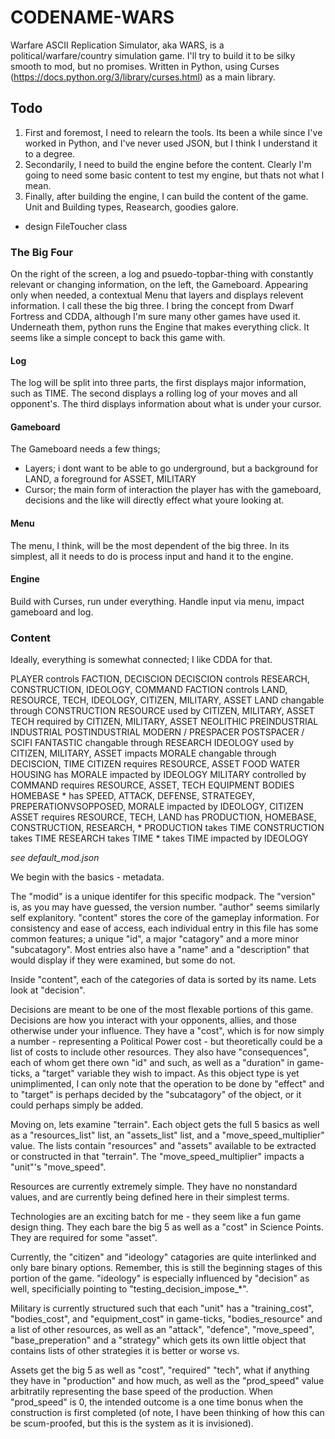 # CODENAME-WARS
Warfare ASCII Replication Simulator, aka WARS, is a political/warfare/country simulation game. I'll try to build it to be silky smooth to mod, but no promises.
Written in Python, using Curses (https://docs.python.org/3/library/curses.html) as a main library.

## Todo

1. First and foremost, I need to relearn the tools. Its been a while since I've worked in Python, and I've never used JSON, but I think I understand it to a degree.
2. Secondarily, I need to build the engine before the content. Clearly I'm going to need some basic content to test my engine, but thats not what I mean.
3. Finally, after building the engine, I can build the content of the game. Unit and Building types, Reasearch, goodies galore.

- design FileToucher class

### The Big Four
On the right of the screen, a log and psuedo-topbar-thing with constantly relevant or changing information, on the left, the Gameboard. Appearing only when needed, a contextual Menu that layers and displays relevent information. I call these the big three. I bring the concept from Dwarf Fortress and CDDA, although I'm sure many other games have used it.
Underneath them, python runs the Engine that makes everything click.
It seems like a simple concept to back this game with.

#### Log
The log will be split into three parts, the first displays major information, such as TIME. The second displays a rolling log of your moves and all opponent's. The third displays information about what is under your cursor.

#### Gameboard
The Gameboard needs a few things;
- Layers; i dont want to be able to go underground, but a background for LAND, a foreground for ASSET, MILITARY
- Cursor; the main form of interaction the player has with the gameboard, decisions and the like will directly effect what youre looking at.

#### Menu
The menu, I think, will be the most dependent of the big three. In its simplest, all it needs to do is process input and hand it to the engine.

#### Engine
Build with Curses, run under everything. Handle input via menu, impact gameboard and log.

### Content
Ideally, everything is somewhat connected; I like CDDA for that.

PLAYER controls FACTION, DECISCION
	DECISCION controls RESEARCH, CONSTRUCTION, IDEOLOGY, COMMAND
	FACTION controls LAND, RESOURCE, TECH, IDEOLOGY, CITIZEN, MILITARY, ASSET
		LAND
			changable through CONSTRUCTION
		RESOURCE
			used by CITIZEN, MILITARY, ASSET
		TECH
			required by CITIZEN, MILITARY, ASSET
				NEOLITHIC
				PREINDUSTRIAL
				INDUSTRIAL
				POSTINDUSTRIAL
				MODERN / PRESPACER
				POSTSPACER / SCIFI
				FANTASTIC
			changable through RESEARCH
		IDEOLOGY
			used by CITIZEN, MILITARY, ASSET
			impacts MORALE
			changable through DECISCION, TIME
		CITIZEN
			requires RESOURCE, ASSET
				FOOD
				WATER
				HOUSING
			has MORALE
			impacted by IDEOLOGY
		MILITARY
			controlled by COMMAND
			requires RESOURCE, ASSET, TECH
				EQUIPMENT
				BODIES
				HOMEBASE
				*
			has SPEED, ATTACK, DEFENSE, STRATEGEY, PREPERATIONVSOPPOSED, MORALE
			impacted by IDEOLOGY, CITIZEN
		ASSET
			requires RESOURCE, TECH, LAND
			has PRODUCTION, HOMEBASE, CONSTRUCTION, RESEARCH, *
				PRODUCTION takes TIME
				CONSTRUCTION takes TIME
				RESEARCH takes TIME
				* takes TIME
			impacted by IDEOLOGY

*see default_mod.json*

We begin with the basics - metadata.

The "modid" is a unique identifer for this specific modpack. The "version" is, as you may have guessed, the version number. "author" seems similarly self explanitory. "content" stores the core of the gameplay information. For consistency and ease of access, each individual entry in this file has some common features; a unique "id", a major "catagory" and a more minor "subcatagory". Most entries also have a "name" and a "description" that would display if they were examined, but some do not.

Inside "content", each of the categories of data is sorted by its name. Lets look at "decision".

Decisions are meant to be one of the most flexable portions of this game. Decisions are how you interact with your opponents, allies, and those otherwise under your influence. They have a "cost", which is for now simply a number - representing a Political Power cost - but theoretically could be a list of costs to include other resources. They also have "consequences", each of whom get there own "id" and such, as well as a "duration" in game-ticks, a "target" variable they wish to impact. As this object type is yet unimplimented, I can only note that the operation to be done by "effect" and to "target" is perhaps decided by the "subcatagory" of the object, or it could perhaps simply be added.

Moving on, lets examine "terrain". Each object gets the full 5 basics as well as a "resources_list" list, an "assets_list" list, and a "move_speed_multiplier" value. The lists contain "resources" and "assets" available to be extracted or constructed in that "terrain". The "move_speed_multiplier" impacts a "unit"'s "move_speed".

Resources are currently extremely simple. They have no nonstandard values, and are currently being defined here in their simplest terms.

Technologies are an exciting batch for me - they seem like a fun game design thing. They each bare the big 5 as well as a "cost" in Science Points. They are required for some "asset".

Currently, the "citizen" and "ideology" catagories are quite interlinked and only bare binary options. Remember, this is still the beginning stages of this portion of the game. "ideology" is especially influenced by "decision" as well, specificially pointing to "testing_decision_impose_*".

Military is currently structured such that each "unit" has a "training_cost", "bodies_cost", and "equipment_cost" in game-ticks, "bodies_resource" and a list of other resources, as well as an "attack", "defence", "move_speed", "base_preperation" and a "strategy" which gets its own little object that contains lists of other strategies it is better or worse vs.

Assets get the big 5 as well as "cost", "required" "tech", what if anything they have in "production" and how much, as well as the "prod_speed" value arbitratily representing the base speed of the production. When "prod_speed" is 0, the intended outcome is a one time bonus when the construction is first completed (of note, I have been thinking of how this can be scum-proofed, but this is the system as it is invisioned).